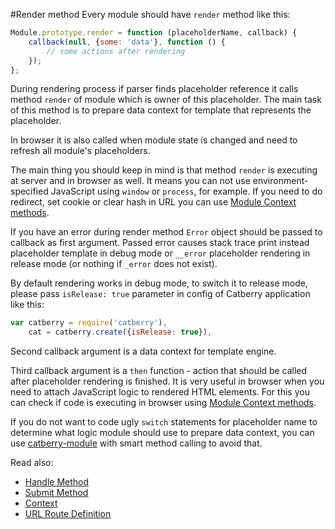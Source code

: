 #Render method
Every module should have `render` method like this:
```javascript
Module.prototype.render = function (placeholderName, callback) {
	callback(null, {some: 'data'}, function () {
		// some actions after rendering
	}); 
};
```
During rendering process if parser finds placeholder reference it calls method
`render` of module which is owner of this placeholder. The main task of this
method is to prepare data context for template that represents the placeholder.

In browser it is also called when module state is changed and need to refresh
all module's placeholders.

The main thing you should keep in mind is that method `render` is executing at
server and in browser as well. It means you can not use environment-specified
JavaScript using `window` or `process`, for example. If you need to do redirect, 
set cookie or clear hash in URL you can use 
[Module Context methods](context.md).

If you have an error during render method `Error` object should be passed 
to callback as first argument. Passed error causes stack trace print instead 
placeholder template in debug mode or `__error` placeholder rendering in 
release mode (or nothing if `_error` does not exist).

By default rendering works in debug mode, to switch it to release mode,
please pass `isRelease: true` parameter in config of Catberry application like
this:

```javascript
var catberry = require('catberry'),
	cat = catberry.create({isRelease: true}),
```

Second callback argument is a data context for template engine. 

Third callback argument is a `then` function - action that should be called 
after placeholder rendering is finished. It is very useful in browser when you
need to attach JavaScript logic to rendered HTML elements. For this you can
check if code is executing in browser 
using [Module Context methods](context.md).

If you do not want to code ugly `switch` statements for placeholder name 
to determine what logic module should use to prepare data context, you can use
[catberry-module](https://www.npmjs.org/package/catberry-module) with smart 
method calling to avoid that.

Read also:

* [Handle Method](handle-method.md)
* [Submit Method](submit-method.md)
* [Context](context.md)
* [URL Route Definition](../routing/url-route-definition.md)